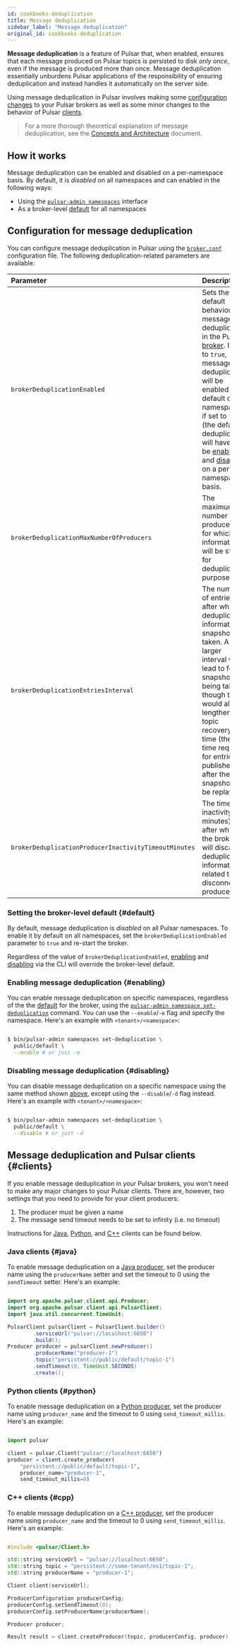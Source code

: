 ```yaml
---
id: cookbooks-deduplication
title: Message deduplication
sidebar_label: "Message deduplication"
original_id: cookbooks-deduplication
---
```


**Message deduplication** is a feature of Pulsar that, when enabled, ensures that each message produced on Pulsar topics is persisted to disk *only once*, even if the message is produced more than once. Message deduplication essentially unburdens Pulsar applications of the responsibility of ensuring deduplication and instead handles it automatically on the server side.

Using message deduplication in Pulsar involves making some [configuration changes](#configuration) to your Pulsar brokers as well as some minor changes to the behavior of Pulsar [clients](#clients).

> For a more thorough theoretical explanation of message deduplication, see the [Concepts and Architecture](concepts-messaging.md#message-deduplication) document.


## How it works

Message deduplication can be enabled and disabled on a per-namespace basis. By default, it is *disabled* on all namespaces and can enabled in the following ways:

* Using the [`pulsar-admin namespaces`](#enabling) interface
* As a broker-level [default](#default) for all namespaces

## Configuration for message deduplication

You can configure message deduplication in Pulsar using the [`broker.conf`](reference-configuration.md#broker) configuration file. The following deduplication-related parameters are available:

Parameter | Description | Default
:---------|:------------|:-------
`brokerDeduplicationEnabled` | Sets the default behavior for message deduplication in the Pulsar [broker](reference-terminology.md#broker). If set to `true`, message deduplication will be enabled by default on all namespaces; if set to `false` (the default), deduplication will have to be [enabled](#enabling) and [disabled](#disabling) on a per-namespace basis. | `false`
`brokerDeduplicationMaxNumberOfProducers` | The maximum number of producers for which information will be stored for deduplication purposes. | `10000`
`brokerDeduplicationEntriesInterval` | The number of entries after which a deduplication informational snapshot is taken. A larger interval will lead to fewer snapshots being taken, though this would also lengthen the topic recovery time (the time required for entries published after the snapshot to be replayed). | `1000`
`brokerDeduplicationProducerInactivityTimeoutMinutes` | The time of inactivity (in minutes) after which the broker will discard deduplication information related to a disconnected producer. | `360` (6 hours)

### Setting the broker-level default {#default}

By default, message deduplication is *disabled* on all Pulsar namespaces. To enable it by default on all namespaces, set the `brokerDeduplicationEnabled` parameter to `true` and re-start the broker.

Regardless of the value of `brokerDeduplicationEnabled`, [enabling](#enabling) and [disabling](#disabling) via the CLI will override the broker-level default.

### Enabling message deduplication {#enabling}

You can enable message deduplication on specific namespaces, regardless of the the [default](#default) for the broker, using the [`pulsar-admin namespace set-deduplication`](reference-pulsar-admin.md#namespace-set-deduplication) command. You can use the `--enable`/`-e` flag and specify the namespace. Here's an example with `<tenant>/<namespace>`:

```bash

$ bin/pulsar-admin namespaces set-deduplication \
  public/default \
  --enable # or just -e

```

### Disabling message deduplication {#disabling}

You can disable message deduplication on a specific namespace using the same method shown [above](#enabling), except using the `--disable`/`-d` flag instead. Here's an example with `<tenant>/<namespace>`:

```bash

$ bin/pulsar-admin namespaces set-deduplication \
  public/default \
  --disable # or just -d

```

## Message deduplication and Pulsar clients {#clients}

If you enable message deduplication in your Pulsar brokers, you won't need to make any major changes to your Pulsar clients. There are, however, two settings that you need to provide for your client producers:

1. The producer must be given a name
1. The message send timeout needs to be set to infinity (i.e. no timeout)

Instructions for [Java](#java), [Python](#python), and [C++](#cpp) clients can be found below.

### Java clients {#java}

To enable message deduplication on a [Java producer](client-libraries-java.md#producers), set the producer name using the `producerName` setter and set the timeout to 0 using the `sendTimeout` setter. Here's an example:

```java

import org.apache.pulsar.client.api.Producer;
import org.apache.pulsar.client.api.PulsarClient;
import java.util.concurrent.TimeUnit;

PulsarClient pulsarClient = PulsarClient.builder()
        .serviceUrl("pulsar://localhost:6650")
        .build();
Producer producer = pulsarClient.newProducer()
        .producerName("producer-1")
        .topic("persistent://public/default/topic-1")
        .sendTimeout(0, TimeUnit.SECONDS)
        .create();

```

### Python clients {#python}

To enable message deduplication on a [Python producer](client-libraries-python.md#producers), set the producer name using `producer_name` and the timeout to 0 using `send_timeout_millis`. Here's an example:

```python

import pulsar

client = pulsar.Client("pulsar://localhost:6650")
producer = client.create_producer(
    "persistent://public/default/topic-1",
    producer_name="producer-1",
    send_timeout_millis=0)

```

### C++ clients {#cpp}

To enable message deduplication on a [C++ producer](client-libraries-cpp.md#producer), set the producer name using `producer_name` and the timeout to 0 using `send_timeout_millis`. Here's an example:

```cpp

#include <pulsar/Client.h>

std::string serviceUrl = "pulsar://localhost:6650";
std::string topic = "persistent://some-tenant/ns1/topic-1";
std::string producerName = "producer-1";

Client client(serviceUrl);

ProducerConfiguration producerConfig;
producerConfig.setSendTimeout(0);
producerConfig.setProducerName(producerName);

Producer producer;

Result result = client.createProducer(topic, producerConfig, producer);

```

